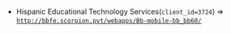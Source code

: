  - Hispanic Educational Technology Services(`client_id=3724`) => [`http://bbfe.scorpion.pvt/webapps/Bb-mobile-bb_bb60/`](http://bbfe.scorpion.pvt/webapps/Bb-mobile-bb_bb60/)

